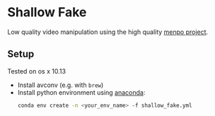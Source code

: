 # Shallow Fake

Low quality video manipulation using the high quality [menpo project](https://www.menpo.org).

## Setup

Tested on os x 10.13

- Install avconv (e.g. with `brew`)
- Install python environment using [anaconda](https://anaconda.org):
    ```bash
    conda env create -n <your_env_name> -f shallow_fake.yml
    ```